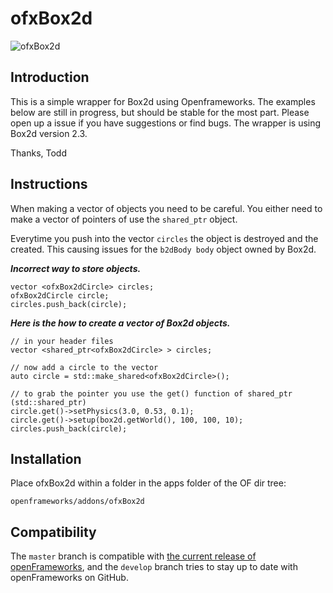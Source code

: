 ofxBox2d
=====================================

![ofxBox2d](http://farm7.staticflickr.com/6010/5964216482_a11debc021_b.jpg)

Introduction
------------
This is a simple wrapper for Box2d using Openframeworks. The examples below are still in progress, but should be stable for the most part. Please open up a issue if you have suggestions or find bugs. The wrapper is using Box2d version 2.3.

Thanks,
Todd

Instructions
------------

When making a vector of objects you need to be careful. You either need to make a vector of pointers of use the `shared_ptr` object.     
    
Everytime you push into the vector `circles` the object is destroyed and the created.
This causing issues for the `b2dBody body` object owned by Box2d.       
  
***Incorrect way to store objects.***   

```
vector <ofxBox2dCircle> circles;
ofxBox2dCircle circle;
circles.push_back(circle);
```

***Here is the how to create a vector of Box2d objects.***   

```
// in your header files
vector <shared_ptr<ofxBox2dCircle> > circles;

// now add a circle to the vector
auto circle = std::make_shared<ofxBox2dCircle>();

// to grab the pointer you use the get() function of shared_ptr (std::shared_ptr)
circle.get()->setPhysics(3.0, 0.53, 0.1);
circle.get()->setup(box2d.getWorld(), 100, 100, 10);
circles.push_back(circle);
```

Installation
------------

Place ofxBox2d within a folder in the apps folder of the OF dir tree:

    openframeworks/addons/ofxBox2d

Compatibility
------------

The `master` branch is compatible with [the current release of openFrameworks](http://openframeworks.cc/download), and the `develop` branch tries to stay up to date with openFrameworks on GitHub.
